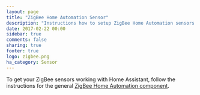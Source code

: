 ```yaml
---
layout: page
title: "ZigBee Home Automation Sensor"
description: "Instructions how to setup ZigBee Home Automation sensors within Home Assistant."
date: 2017-02-22 00:00
sidebar: true
comments: false
sharing: true
footer: true
logo: zigbee.png
ha_category: Sensor
---
```


To get your ZigBee sensors working with Home Assistant, follow the
instructions for the general [ZigBee Home Automation
component](/components/zha/).
